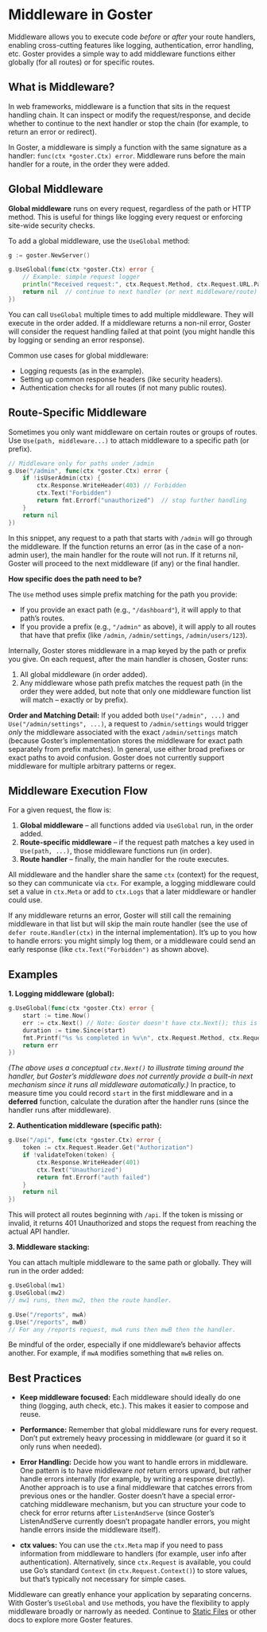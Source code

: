 # Middleware in Goster

Middleware allows you to execute code *before* or *after* your route handlers, enabling cross-cutting features like logging, authentication, error handling, etc. Goster provides a simple way to add middleware functions either globally (for all routes) or for specific routes.

## What is Middleware?

In web frameworks, middleware is a function that sits in the request handling chain. It can inspect or modify the request/response, and decide whether to continue to the next handler or stop the chain (for example, to return an error or redirect).

In Goster, a middleware is simply a function with the same signature as a handler: `func(ctx *goster.Ctx) error`. Middleware runs before the main handler for a route, in the order they were added.

## Global Middleware

**Global middleware** runs on every request, regardless of the path or HTTP method. This is useful for things like logging every request or enforcing site-wide security checks.

To add a global middleware, use the `UseGlobal` method:

```go
g := goster.NewServer()

g.UseGlobal(func(ctx *goster.Ctx) error {
    // Example: simple request logger
    println("Received request:", ctx.Request.Method, ctx.Request.URL.Path)
    return nil  // continue to next handler (or next middleware/route)
})
```

You can call `UseGlobal` multiple times to add multiple middleware. They will execute in the order added. If a middleware returns a non-nil error, Goster will consider the request handling failed at that point (you might handle this by logging or sending an error response).

Common use cases for global middleware:
- Logging requests (as in the example).
- Setting up common response headers (like security headers).
- Authentication checks for all routes (if not many public routes).

## Route-Specific Middleware

Sometimes you only want middleware on certain routes or groups of routes. Use `Use(path, middleware...)` to attach middleware to a specific path (or prefix). 

```go
// Middleware only for paths under /admin
g.Use("/admin", func(ctx *goster.Ctx) error {
    if !isUserAdmin(ctx) {
        ctx.Response.WriteHeader(403) // Forbidden
        ctx.Text("Forbidden")
        return fmt.Errorf("unauthorized")  // stop further handling
    }
    return nil
})
```

In this snippet, any request to a path that starts with `/admin` will go through the middleware. If the function returns an error (as in the case of a non-admin user), the main handler for the route will not run. If it returns nil, Goster will proceed to the next middleware (if any) or the final handler.

**How specific does the path need to be?** 

The `Use` method uses simple prefix matching for the path you provide:
- If you provide an exact path (e.g., `"/dashboard"`), it will apply to that path’s routes.
- If you provide a prefix (e.g., `"/admin"` as above), it will apply to all routes that have that prefix (like `/admin`, `/admin/settings`, `/admin/users/123`). 

Internally, Goster stores middleware in a map keyed by the path or prefix you give. On each request, after the main handler is chosen, Goster runs:
1. All global middleware (in order added).
2. Any middleware whose path prefix matches the request path (in the order they were added, but note that only one middleware function list will match – exactly or by prefix).

**Order and Matching Detail:** If you added both `Use("/admin", ...)` and `Use("/admin/settings", ...)`, a request to `/admin/settings` would trigger *only* the middleware associated with the exact `/admin/settings` match (because Goster’s implementation stores the middleware for exact path separately from prefix matches). In general, use either broad prefixes or exact paths to avoid confusion. Goster does not currently support middleware for multiple arbitrary patterns or regex.

## Middleware Execution Flow

For a given request, the flow is:

1. **Global middleware** – all functions added via `UseGlobal` run, in the order added.
2. **Route-specific middleware** – if the request path matches a key used in `Use(path, ...)`, those middleware functions run (in order).
3. **Route handler** – finally, the main handler for the route executes.

All middleware and the handler share the same `ctx` (context) for the request, so they can communicate via `ctx`. For example, a logging middleware could set a value in `ctx.Meta` or add to `ctx.Logs` that a later middleware or handler could use.

If any middleware returns an error, Goster will still call the remaining middleware in that list but will skip the main route handler (see the use of `defer route.Handler(ctx)` in the internal implementation). It’s up to you how to handle errors: you might simply log them, or a middleware could send an early response (like `ctx.Text("Forbidden")` as shown above).

## Examples

**1. Logging middleware (global):**

```go
g.UseGlobal(func(ctx *goster.Ctx) error {
    start := time.Now()
    err := ctx.Next() // Note: Goster doesn't have ctx.Next(); this is a conceptual example
    duration := time.Since(start)
    fmt.Printf("%s %s completed in %v\n", ctx.Request.Method, ctx.Request.URL.Path, duration)
    return err
})
```

*(The above uses a conceptual `ctx.Next()` to illustrate timing around the handler, but Goster’s middleware does not currently provide a built-in next mechanism since it runs all middleware automatically.)* In practice, to measure time you could record `start` in the first middleware and in a **deferred** function, calculate the duration after the handler runs (since the handler runs after middleware).

**2. Authentication middleware (specific path):**

```go
g.Use("/api", func(ctx *goster.Ctx) error {
    token := ctx.Request.Header.Get("Authorization")
    if !validateToken(token) {
        ctx.Response.WriteHeader(401)
        ctx.Text("Unauthorized")
        return fmt.Errorf("auth failed")
    }
    return nil
})
```

This will protect all routes beginning with `/api`. If the token is missing or invalid, it returns 401 Unauthorized and stops the request from reaching the actual API handler.

**3. Middleware stacking:** 

You can attach multiple middleware to the same path or globally. They will run in the order added:

```go
g.UseGlobal(mw1)
g.UseGlobal(mw2)
// mw1 runs, then mw2, then the route handler.

g.Use("/reports", mwA)
g.Use("/reports", mwB)
// For any /reports request, mwA runs then mwB then the handler.
```

Be mindful of the order, especially if one middleware’s behavior affects another. For example, if `mwA` modifies something that `mwB` relies on.

## Best Practices

- **Keep middleware focused:** Each middleware should ideally do one thing (logging, auth check, etc.). This makes it easier to compose and reuse.
- **Performance:** Remember that global middleware runs for every request. Don’t put extremely heavy processing in middleware (or guard it so it only runs when needed).
- **Error Handling:** Decide how you want to handle errors in middleware. One pattern is to have middleware *not* return errors upward, but rather handle errors internally (for example, by writing a response directly). Another approach is to use a final middleware that catches errors from previous ones or the handler. Goster doesn’t have a special error-catching middleware mechanism, but you can structure your code to check for error returns after `ListenAndServe` (since Goster’s ListenAndServe currently doesn’t propagate handler errors, you might handle errors inside the middleware itself).

- **ctx values:** You can use the `ctx.Meta` map if you need to pass information from middleware to handlers (for example, user info after authentication). Alternatively, since `ctx.Request` is available, you could use Go’s standard `Context` (in `ctx.Request.Context()`) to store values, but that’s typically not necessary for simple cases.

Middleware can greatly enhance your application by separating concerns. With Goster’s `UseGlobal` and `Use` methods, you have the flexibility to apply middleware broadly or narrowly as needed. Continue to [Static Files](Static_Files.md) or other docs to explore more Goster features.